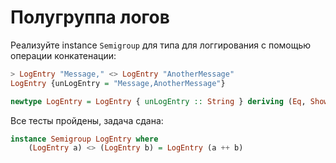 # Полугруппа логов

Реализуйте instance `Semigroup` для типа для логгирования с помощью операции конкатенации:

```hs
> LogEntry "Message," <> LogEntry "AnotherMessage"
LogEntry {unLogEntry = "Message,AnotherMessage"}
```

```hs
newtype LogEntry = LogEntry { unLogEntry :: String } deriving (Eq, Show)
```


Все тесты пройдены, задача сдана:
```hs
instance Semigroup LogEntry where
    (LogEntry a) <> (LogEntry b) = LogEntry (a ++ b)
```

